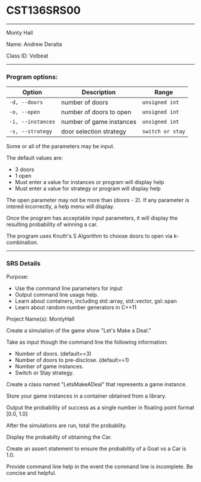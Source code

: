 # CST136SRS00
---

Monty Hall

Name: Andrew Deraita

Class ID: Volbeat


---
### Program options:


Option | Description | Range
--- | --- | ---
`-d, --doors` | number of doors | `unsigned int`
`-o, --open` | number of doors to open | `unsigned int`
`-i, --instances` | number of game instances| `unsigned int`
`-s, --strategy` | door selection strategy | `switch or stay`


Some or all of the parameters may be input.

The default values are:

- 3 doors
- 1 open
- Must enter a value for instances or program will display help
- Must enter a value for strategy or program will display help

The open parameter may not be more than (doors - 2).
If any parameter is intered incorrectly, a help menu will display.

Once the program has acceptable input parameters, it will display the resulting probability
of winning a car.

The program uses Knuth's S Algorithm to choose doors to open via k-combination.

---

### SRS Details


Purpose: 

- Use the command line parameters for input
- Output command line usage help. 
- Learn about containers, including std::array, std::vector, gsl::span
- Learn about random number generators in C++11

Project Name(s): MontyHall

Create a simulation of the game show "Let's Make a Deal."

Take as input though the command line the following information:

- Number of doors. (default==3)
- Number of doors to pre-disclose. (default==1)
- Number of game instances.
- Switch or Stay strategy.

Create a class named "LetsMakeADeal" that represents a game instance. 

Store your game instances in a container obtained from a library. 

Output the probability of success as a single number in floating point format [0.0, 1.0]

After the simulations are run, total the probablity.

Display the probabilty of obtaining the Car.

Create an assert statement to ensure the probability of a Goat vs a Car is 1.0. 

Provide command line help in the event the command line is incomplete. Be concise and helpful. 
